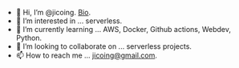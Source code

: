 - 👋 Hi, I’m @jicoing. [Bio](http://blog.komlalebu.com/).
- 👀 I’m interested in ... serverless.
- 🌱 I’m currently learning ... AWS, Docker, Github actions, Webdev, Python.
- 💞️ I’m looking to collaborate on ... serverless projects.
- 📫 How to reach me ... jicoing@gmail.com.

<!---
jicoing/jicoing is a ✨ special ✨ repository because its `README.md` (this file) appears on your GitHub profile.
You can click the Preview link to take a look at your changes.
--->

